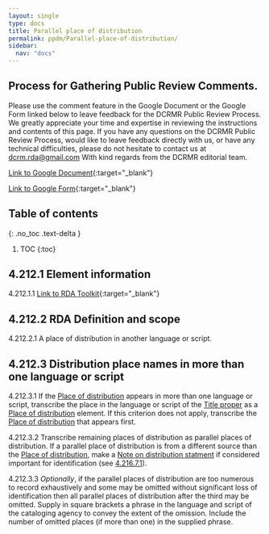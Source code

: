 ```yaml
---
layout: single
type: docs
title: Parallel place of distribution
permalink: ppdm/Parallel-place-of-distribution/
sidebar:
  nav: "docs"
---
```


## Process for Gathering Public Review Comments.
Please use the comment feature in the Google Document or the Google Form linked below to leave feedback for the DCRMR Public Review Process.  We greatly appreciate your time and expertise in reviewing the instructions and contents of this page.  If you have any questions on the DCRMR Public Review Process, would like to leave feedback directly with us, or have any technical difficulties, please do not hesitate to contact us at dcrm.rda@gmail.com  With kind regards from the DCRMR editorial team.

[Link to Google Document](https://docs.google.com/document/d/1-vMdRv4tVJWUnHEF-sEvTOEyuVdDLs2ACrjnPGLytcs/edit#){:target="_blank"}

[Link to Google Form](https://docs.google.com/forms/d/e/1FAIpQLSdNtJkbY1mngdTcvCoB7zZcpaIuuKHvlbyiidP-QunDy14VcQ/viewform){:target="_blank"}

## Table of contents
{: .no_toc .text-delta }

1. TOC
{:toc}

## 4.212.1 Element information

<a name="4.212.1.1">4.212.1.1</a> [Link to RDA Toolkit](https://beta.rdatoolkit.org/Content/Index?externalId=en-US_ala-5e38f1d4-17a1-3ff9-a1c8-eacbfd04e68e){:target="_blank"}

## 4.212.2 RDA Definition and scope

<a name="4.212.2.1">4.212.2.1</a> A place of distribution in another language or script.

## 4.212.3 Distribution place names in more than one language or script

<a name="4.212.3.1">4.212.3.1</a> If the [Place of distribution](/DCRMR/ppdm/Place-of-distribution/) appears in more than one language or script, transcribe the place in the language or script of the [Title proper](/DCRMR/title/Title-proper/) as a [Place of distribution](/DCRMR/ppdm/Place-of-distribution/) element.  If this criterion does not apply, transcribe the [Place of distribution](/DCRMR/ppdm/Place-of-distribution/) that appears first.

<a name="4.212.3.2">4.212.3.2</a> Transcribe remaining places of distribution as parallel places of distribution. If a parallel place of distribution is from a different source than the [Place of distribution](/DCRMR/ppdm/Place-of-distribution/), make a [Note on distribution statment](/DCRMR/ppdm/Note-on-distribution-statement/) if considered important for identification (see [4.216.7.1](/DCRMR/ppdm/Note-on-distribution-statement/#4.216.7.1)).

<a name="4.212.3.3">4.212.3.3</a> *Optionally*, if the parallel places of distribution are too numerous to record exhaustively and some may be omitted without significant loss of identification then all parallel places of distribution after the third may be omitted. Supply in square brackets a phrase in the language and script of the cataloging agency to convey the extent of the omission. Include the number of omitted places (if more than one) in the supplied phrase.